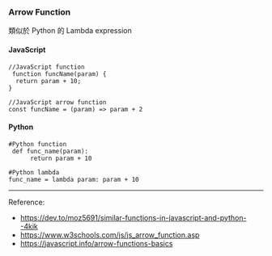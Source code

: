 ### Arrow Function

類似於 Python 的 Lambda expression

#### JavaScript
```
//JavaScript function
 function funcName(param) {
  return param + 10;
}

//JavaScript arrow function
const funcName = (param) => param + 2
```

#### Python
```
#Python function 
 def func_name(param):
      return param + 10

#Python lambda
func_name = lambda param: param + 10
```

---

Reference:
* https://dev.to/moz5691/similar-functions-in-javascript-and-python--4kik
* https://www.w3schools.com/js/js_arrow_function.asp
* https://javascript.info/arrow-functions-basics



